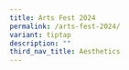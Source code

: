 ```yaml
---
title: Arts Fest 2024
permalink: /arts-fest-2024/
variant: tiptap
description: ""
third_nav_title: Aesthetics
---
```

